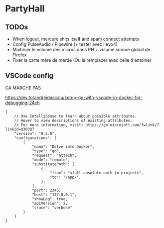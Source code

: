 # PartyHall

## TODOs
- When logout, mercure shits itself and spam connect attempts
- Config PulseAudio / Pipewire (+ tester avec l'evo4)
- Maitriser le volume des micros dans PH + volume sonore global de Firefox
- Fixer la carte mère de merde (Ou la remplacer avec celle d'antoine)

## VSCode config

CA MARCHE PAS

https://dev.to/andreidascalu/setup-go-with-vscode-in-docker-for-debugging-24ch

```
{
    // Use IntelliSense to learn about possible attributes.
    // Hover to view descriptions of existing attributes.
    // For more information, visit: https://go.microsoft.com/fwlink/?linkid=830387
    "version": "0.2.0",
    "configurations": [
        {
            "name": "Delve into Docker",
            "type": "go",
            "request": "attach",
            "mode": "remote",
            "substitutePath": [
                {
                    "from": "<full absolute path to project>",
                    "to": "/app/",
                },
            ],
            "port": 2345,
            "host": "127.0.0.1",
            "showLog": true,
            "apiVersion": 2,
            "trace": "verbose"
        }
    ]
}
```
